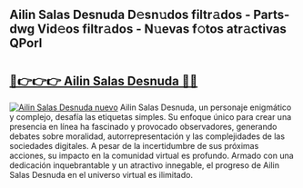 ## Ailin Salas Desnuda D𝚎sn𝚞dos filtr𝚊dos - Parts-dwg Vid𝚎os filtr𝚊dos - N𝚞evas f𝚘tos atr𝚊ctivas QPorl

# <h2><a href="http://mb85dqb.tromn.icu/?c=Ailin+Salas+Desnuda">🔗👉👉👉 Ailin Salas Desnuda 🔗🔗</a></h2>

[![Ailin Salas Desnuda nuevo](https://i.imgur.com/pEAQMta.gif)](http://mb85dqb.tromn.icu/?c=Ailin+Salas+Desnuda)
Ailin Salas Desnuda, un personaje enigmático y complejo, desafía las etiquetas simples. Su enfoque único para crear una presencia en línea ha fascinado y provocado observadores, generando debates sobre moralidad, autorrepresentación y las complejidades de las sociedades digitales. A pesar de la incertidumbre de sus próximas acciones, su impacto en la comunidad virtual es profundo. Armado con una dedicación inquebrantable y un atractivo innegable, el progreso de Ailin Salas Desnuda en el universo virtual es ilimitado.
